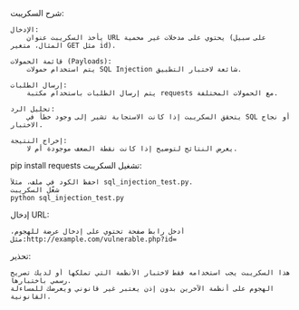 شرح السكريبت:

    الإدخال:
        يأخذ السكريبت عنوان URL يحتوي على مدخلات غير محمية (على سبيل المثال، متغير GET مثل id).

    قائمة الحمولات (Payloads):
        يتم استخدام حمولات SQL Injection شائعة لاختبار التطبيق.

    إرسال الطلبات:
        يتم إرسال الطلبات باستخدام مكتبة requests مع الحمولات المختلفة.

    تحليل الرد:
        يتحقق السكريبت إذا كانت الاستجابة تشير إلى وجود خطأ في SQL أو نجاح الاختبار.

    إخراج النتيجة:
        يعرض النتائج لتوضيح إذا كانت نقطة الضعف موجودة أم لا.
pip install requests
تشغيل السكريبت:

    احفظ الكود في ملف، مثلاً sql_injection_test.py.
    شغّل السكريبت
    python sql_injection_test.py
إدخال URL:

    أدخل رابط صفحة تحتوي على إدخال عرضة للهجوم، مثل:http://example.com/vulnerable.php?id=
تحذير:

    هذا السكريبت يجب استخدامه فقط لاختبار الأنظمة التي تملكها أو لديك تصريح رسمي باختبارها.
    الهجوم على أنظمة الآخرين بدون إذن يعتبر غير قانوني ويعرضك للمساءلة القانونية.
